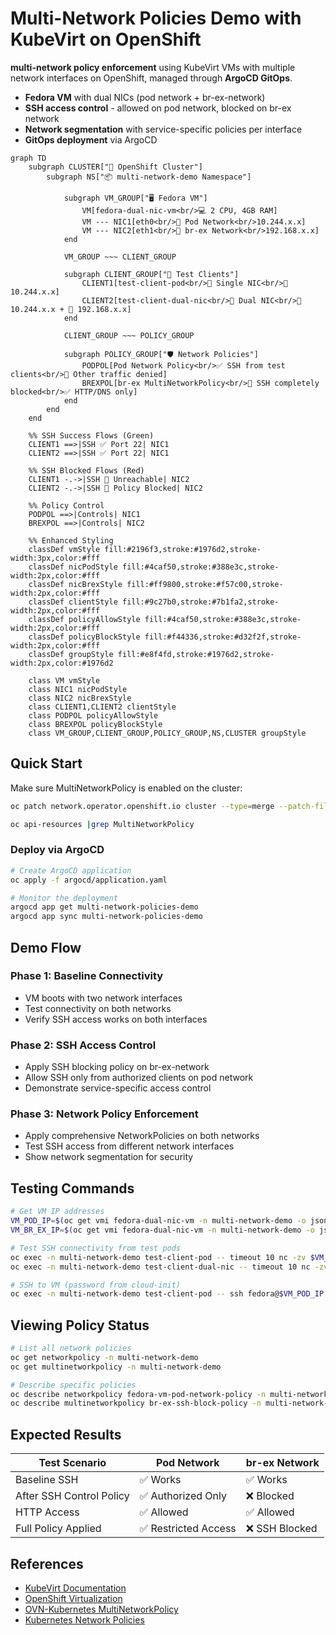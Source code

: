 # Multi-Network Policies Demo with KubeVirt on OpenShift

**multi-network policy enforcement** using KubeVirt VMs with multiple network interfaces on OpenShift, managed through **ArgoCD GitOps**.

- **Fedora VM** with dual NICs (pod network + br-ex-network)
- **SSH access control** - allowed on pod network, blocked on br-ex network
- **Network segmentation** with service-specific policies per interface
- **GitOps deployment** via ArgoCD

```mermaid
graph TD
    subgraph CLUSTER["🏢 OpenShift Cluster"]
        subgraph NS["📦 multi-network-demo Namespace"]
            
            subgraph VM_GROUP["🖥️ Fedora VM"]
                VM[fedora-dual-nic-vm<br/>💻 2 CPU, 4GB RAM]
                VM --- NIC1[eth0<br/>🔗 Pod Network<br/>10.244.x.x]
                VM --- NIC2[eth1<br/>🌉 br-ex Network<br/>192.168.x.x]
            end
            
            VM_GROUP ~~~ CLIENT_GROUP
            
            subgraph CLIENT_GROUP["👥 Test Clients"]
                CLIENT1[test-client-pod<br/>📱 Single NIC<br/>🔗 10.244.x.x]
                CLIENT2[test-client-dual-nic<br/>📱 Dual NIC<br/>🔗 10.244.x.x + 🌉 192.168.x.x]
            end
            
            CLIENT_GROUP ~~~ POLICY_GROUP
            
            subgraph POLICY_GROUP["🛡️ Network Policies"]
                PODPOL[Pod Network Policy<br/>✅ SSH from test clients<br/>🚫 Other traffic denied]
                BREXPOL[br-ex MultiNetworkPolicy<br/>🚫 SSH completely blocked<br/>✅ HTTP/DNS only]
            end
        end
    end
    
    %% SSH Success Flows (Green)
    CLIENT1 ==>|SSH ✅ Port 22| NIC1
    CLIENT2 ==>|SSH ✅ Port 22| NIC1
    
    %% SSH Blocked Flows (Red)
    CLIENT1 -.->|SSH 🚫 Unreachable| NIC2
    CLIENT2 -.->|SSH 🚫 Policy Blocked| NIC2
    
    %% Policy Control
    PODPOL ==>|Controls| NIC1
    BREXPOL ==>|Controls| NIC2
    
    %% Enhanced Styling
    classDef vmStyle fill:#2196f3,stroke:#1976d2,stroke-width:3px,color:#fff
    classDef nicPodStyle fill:#4caf50,stroke:#388e3c,stroke-width:2px,color:#fff
    classDef nicBrexStyle fill:#ff9800,stroke:#f57c00,stroke-width:2px,color:#fff
    classDef clientStyle fill:#9c27b0,stroke:#7b1fa2,stroke-width:2px,color:#fff
    classDef policyAllowStyle fill:#4caf50,stroke:#388e3c,stroke-width:2px,color:#fff
    classDef policyBlockStyle fill:#f44336,stroke:#d32f2f,stroke-width:2px,color:#fff
    classDef groupStyle fill:#e8f4fd,stroke:#1976d2,stroke-width:2px,color:#1976d2
    
    class VM vmStyle
    class NIC1 nicPodStyle
    class NIC2 nicBrexStyle
    class CLIENT1,CLIENT2 clientStyle
    class PODPOL policyAllowStyle
    class BREXPOL policyBlockStyle
    class VM_GROUP,CLIENT_GROUP,POLICY_GROUP,NS,CLUSTER groupStyle
```

## Quick Start

Make sure MultiNetworkPolicy is enabled on the cluster:

```bash
oc patch network.operator.openshift.io cluster --type=merge --patch-file=patch/multinetwork-enable-patch.yaml

oc api-resources |grep MultiNetworkPolicy
```

### Deploy via ArgoCD

```bash
# Create ArgoCD application
oc apply -f argocd/application.yaml

# Monitor the deployment
argocd app get multi-network-policies-demo
argocd app sync multi-network-policies-demo
```

## Demo Flow

### Phase 1: Baseline Connectivity

- VM boots with two network interfaces
- Test connectivity on both networks
- Verify SSH access works on both interfaces

### Phase 2: SSH Access Control

- Apply SSH blocking policy on br-ex-network
- Allow SSH only from authorized clients on pod network
- Demonstrate service-specific access control

### Phase 3: Network Policy Enforcement

- Apply comprehensive NetworkPolicies on both networks
- Test SSH access from different network interfaces
- Show network segmentation for security

## Testing Commands

```bash
# Get VM IP addresses
VM_POD_IP=$(oc get vmi fedora-dual-nic-vm -n multi-network-demo -o jsonpath='{.status.interfaces[0].ipAddress}')
VM_BR_EX_IP=$(oc get vmi fedora-dual-nic-vm -n multi-network-demo -o jsonpath='{.status.interfaces[1].ipAddress}')

# Test SSH connectivity from test pods
oc exec -n multi-network-demo test-client-pod -- timeout 10 nc -zv $VM_POD_IP 22
oc exec -n multi-network-demo test-client-dual-nic -- timeout 10 nc -zv $VM_BR_EX_IP 22

# SSH to VM (password from cloud-init)
oc exec -n multi-network-demo test-client-pod -- ssh fedora@$VM_POD_IP
```

## Viewing Policy Status

```bash
# List all network policies
oc get networkpolicy -n multi-network-demo
oc get multinetworkpolicy -n multi-network-demo

# Describe specific policies
oc describe networkpolicy fedora-vm-pod-network-policy -n multi-network-demo
oc describe multinetworkpolicy br-ex-ssh-block-policy -n multi-network-demo
```

## Expected Results

| Test Scenario | Pod Network | br-ex Network |
|---------------|-------------|---------------|
| Baseline SSH | ✅ Works | ✅ Works |
| After SSH Control Policy | ✅ Authorized Only | ❌ Blocked |
| HTTP Access | ✅ Allowed | ✅ Allowed |
| Full Policy Applied | ✅ Restricted Access | ❌ SSH Blocked |

## References

- [KubeVirt Documentation](https://kubevirt.io/user-guide/)
- [OpenShift Virtualization](https://docs.openshift.com/container-platform/latest/virt/about-virt.html)
- [OVN-Kubernetes MultiNetworkPolicy](https://github.com/ovn-org/ovn-kubernetes/blob/master/docs/multi-networks.md)
- [Kubernetes Network Policies](https://kubernetes.io/docs/concepts/services-networking/network-policies/)
